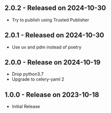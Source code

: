 ## 2.0.2 - Released on 2024-10-30

* Try to publish using Trusted Publisher 


## 2.0.1 - Released on 2024-10-30

* Use uv and pdm instead of poetry 


## 2.0.0 - Release on 2024-10-19

* Drop python3.7
* Upgrade to celery-yaml 2

## 1.0.0 - Release on 2023-10-18

* Initial Release
